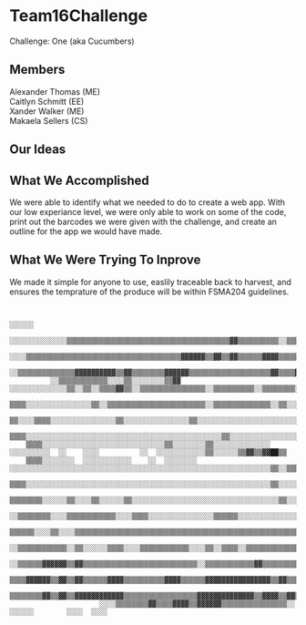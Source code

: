 # Team16Challenge
  Challenge: One (aka Cucumbers)
  
## Members
  Alexander Thomas (ME)  
  Caitlyn Schmitt (EE)  
  Xander Walker (ME)  
  Makaela Sellers (CS)  
  
## Our Ideas

## What We Accomplished
  We were able to identify what we needed to do to create a web app. With our low experiance level, we were only able to work on some of the code, print out the barcodes we were given with the challenge, and create an outline for the app we would have made.
  
## What We Were Trying To Inprove
  We made it simple for anyone to use, easlily traceable back to harvest, and ensures the temprature of the produce will be within FSMA204 guidelines.  
  
  
  

##
                                                                                                    ░░░░░░                                        
                                              ░░░░░░░░░░░░░░▒▒▒▒▒▒▒▒▒▒▒▒▒▒▒▒▒▒▒▒▒▒▒▒▒▒▒▒▒▒▒▒▒▒▒▒▒▒▒▒▓▓▒▒▒▒▒▒▒▒▒▒░░▒▒▒▒▒▒░░                        
                        ░░░░▒▒▒▒▒▒▒▒▒▒▒▒▒▒▒▒▒▒▒▒▒▒▒▒▒▒▒▒▒▒▒▒▒▒▒▒▒▒▓▓▓▓▓▓▒▒▓▓▒▒▓▓▒▒▒▒▒▒▓▓▓▓▒▒▒▒▒▒▒▒▓▓▒▒▒▒▒▒▒▒▒▒▒▒▒▒▒▒▒▒▓▓▒▒▓▓▒▒░░                  
                  ░░▒▒▒▒▒▒▒▒▒▒▒▒▒▒▓▓▓▓▓▓▓▓▓▓▒▒▓▓▒▒▒▒▒▒▒▒▓▓▓▓▓▓▒▒▒▒▒▒▒▒▒▒▒▒▒▒▒▒▒▒▒▒▓▓▒▒▒▒▓▓▒▒▒▒▒▒▒▒▒▒▒▒▓▓▒▒▒▒▓▓▒▒▒▒▒▒▒▒▒▒▒▒▒▒▒▒▒▒▒▒                
              ░░▒▒▒▒▒▒▒▒▒▒▒▒░░░░▒▒░░░░░░░░▒▒▓▓  ░░░░░░░░░░░░░░▒▒░░▒▒░░▒▒▒▒▓▓▒▒░░▒▒▒▒▒▒▒▒▒▒▒▒▒▒▒▒░░▒▒▒▒▒▒▒▒▒▒░░▒▒▒▒▒▒▒▒░░▒▒▒▒▒▒▒▒▓▓▒▒░░            
            ▒▒▒▒░░░░░░░░░░░░░░░░▒▒░░▒▒▒▒▒▒▒▒▒▒▒▒▒▒▒▒▒▒▒▒▒▒▒▒░░▒▒▒▒▒▒▒▒▒▒▒▒▒▒░░▒▒░░░░▒▒░░░░▒▒▒▒▒▒▒▒▒▒▒▒▒▒░░▒▒▒▒▒▒▒▒░░▒▒▒▒▒▒▒▒▓▓▓▓▓▓██▓▓░░          
          ▒▒░░░░▒▒▒▒░░░░░░░░░░░░░░░░▒▒░░░░░░░░░░░░░░░░▒▒░░░░░░░░░░░░░░░░░░░░░░░░░░▒▒░░░░░░░░░░░░░░░░░░░░░░░░░░░░░░▒▒▒▒▒▒▒▒░░▒▒▒▒▒▒▓▓████          
          ▒▒▒▒░░░░░░░░░░░░░░░░░░░░░░░░░░░░░░░░░░░░░░░░░░░░░░░░▒▒░░░░░░░░░░░░░░░░░░░░░░░░░░░░░░░░░░░░░░░░░░░░░░░░▒▒░░░░░░░░▒▒▒▒░░▒▒▓▓▒▒██▒▒        
        ▒▒▒▒░░░░░░░░░░░░░░░░░░░░░░░░░░░░░░▒▒░░░░░░░░▒▒░░░░░░░░░░░░░░    ░░░░░░░░░░  ░░    ░░░░          ░░  ░░░░░░░░░░░░▒▒░░░░░░▒▒▓▓▒▒▓▓██▒▒      
        ▒▒▒▒░░░░░░░░  ░░░░░░░░░░░░    ░░  ░░░░░░░░    ░░░░░░░░░░░░░░░░░░░░░░░░░░░░░░░░░░░░░░░░░░░░░░░░░░░░░░░░░░░░░░░░▒▒░░▒▒▒▒▒▒▒▒▓▓██████▒▒      
        ▒▒▒▒░░░░░░░░░░░░░░░░░░░░░░░░░░░░░░░░░░░░░░░░░░░░░░░░░░░░░░░░░░░░▒▒░░░░░░░░░░░░░░░░░░░░░░░░░░░░░░░░░░░░░░░░░░░░░░▒▒▒▒░░▒▒▒▒▓▓▓▓▓▓▓▓        
        ▒▒▒▒▒▒▒▒░░░░░░▒▒░░░░▒▒░░░░░░▒▒░░░░░░░░░░░░░░░░░░░░░░░░░░░░░░░░░░░░▒▒░░░░░░▒▒░░▒▒▒▒▒▒░░░░░░░░░░░░░░░░▒▒░░░░▒▒░░▒▒▒▒▒▒▒▒▒▒▒▒▓▓▓▓▓▓▒▒        
        ░░▒▒▒▒▒▒▒▒░░░░▒▒▒▒▒▒▒▒▒▒▒▒░░░░▒▒▒▒░░░░░░░░░░░░░░░░▒▒▒▒▒▒░░░░░░░░░░░░░░░░▒▒▒▒░░░░▒▒▒▒▒▒▒▒▒▒▒▒▒▒▒▒▒▒▒▒▒▒▒▒▒▒▒▒▒▒▒▒▒▒▒▒▒▒▒▒▒▒▓▓████          
          ▒▒▒▒▒▒░░░░▒▒░░░░▒▒▒▒▒▒▒▒▒▒▒▒▒▒▒▒▒▒▒▒▒▒▒▒▒▒▒▒▒▒▒▒▒▒▒▒▒▒▒▒▒▒▒▒▒▒▒▒▒▒▒▒▒▒▒▒▒▒▒▒▒▒▒▒▒▒░░░░▒▒▒▒▓▓▒▒▒▒░░░░░░▒▒░░▒▒▒▒▒▒▒▒▒▒▓▓▓▓▓▓▓▓▒▒          
          ░░▒▒▒▒▒▒▒▒▒▒▒▒░░▒▒░░░░░░▒▒▒▒░░░░▒▒▒▒▒▒▒▒▒▒▒▒░░░░▒▒░░▒▒▒▒░░▒▒▒▒▒▒▒▒▒▒▒▒▒▒▒▒▒▒▒▒▒▒░░▓▓▒▒▒▒░░▒▒▒▒░░▒▒▒▒▒▒░░▓▓▒▒▒▒▒▒▒▒▓▓▓▓▓▓▓▓▒▒            
            ░░▒▒▒▒▒▒▓▓▓▓▓▓▒▒▓▓▒▒▒▒▒▒▒▒▒▒▒▒▒▒▒▒▒▒▒▒▒▒▒▒▒▒▒▒░░▒▒▒▒▒▒▒▒▒▒▒▒▓▓▒▒▒▒▒▒▒▒▒▒▒▒▒▒▒▒▒▒▒▒▒▒▒▒▓▓▓▓▒▒▓▓▓▓▓▓▓▓▓▓▒▒▓▓▓▓▓▓▓▓▓▓▓▓▓▓░░              
                ▒▒▒▒▓▓▓▓▓▓▒▒▓▓▒▒▓▓▒▒▒▒▒▒▓▓▓▓▒▒▒▒▒▒▒▒▒▒▓▓▓▓▒▒▒▒▒▒▓▓▓▓▓▓▓▓▓▓▓▓▓▓▓▓▒▒▓▓▒▒▒▒▒▒▒▒▓▓▒▒▒▒▒▒▒▒▒▒▒▒▒▒▒▒▒▒▓▓▒▒▓▓▓▓▒▒▓▓▓▓░░                  
                    ▒▒▒▒▒▒▒▒▓▓▒▒▓▓▒▒▓▓▓▓▓▓▓▓▓▓▓▓▒▒▒▒▒▒▒▒▒▒▒▒▒▒▒▒▒▒▓▓▓▓▓▓▓▓▓▓▓▓▓▓▒▒▓▓▓▓▒▒▓▓▒▒▒▒▒▒▓▓▒▒▒▒▒▒▓▓▓▓▓▓▓▓▓▓▒▒▒▒▒▒░░                        
                          ░░░░▒▒▒▒▒▒▒▒▓▓▒▒▒▒▓▓▓▓▒▒▓▓▓▓▓▓▒▒▒▒▒▒▒▒▒▒▒▒▒▒▒▒░░  ░░░░░░        ░░░░  ░░░░                                              
              
                                                                                                                                           
